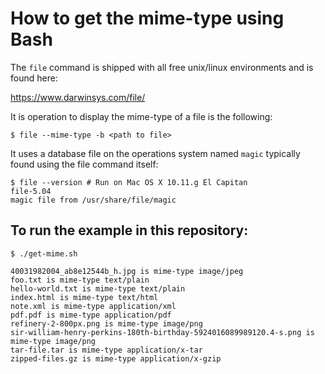 # How to get the mime-type using Bash 

The `file` command is shipped with all free unix/linux environments and 
is found here:

https://www.darwinsys.com/file/

It is operation to display the mime-type of a file is the following:

````
$ file --mime-type -b <path to file>
````

It uses a database file on the operations system named `magic` typically
found using the file command itself:

````
$ file --version # Run on Mac OS X 10.11.g El Capitan
file-5.04
magic file from /usr/share/file/magic
````

## To run the example in this repository:

````
$ ./get-mime.sh

40031982004_ab8e12544b_h.jpg is mime-type image/jpeg
foo.txt is mime-type text/plain
hello-world.txt is mime-type text/plain
index.html is mime-type text/html
note.xml is mime-type application/xml
pdf.pdf is mime-type application/pdf
refinery-2-800px.png is mime-type image/png
sir-william-henry-perkins-180th-birthday-5924016089989120.4-s.png is mime-type image/png
tar-file.tar is mime-type application/x-tar
zipped-files.gz is mime-type application/x-gzip
````
